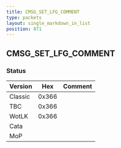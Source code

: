 ```yaml
---
title: CMSG_SET_LFG_COMMENT
type: packets
layout: single_markdown_in_list
position: 871
---
```


## CMSG_SET_LFG_COMMENT

### Status

Version    | Hex        | Comment
---------- | ---------- | ---------- 
Classic    | 0x366      |
TBC        | 0x366      |
WotLK      | 0x366      |
Cata       |            |
MoP        |            |